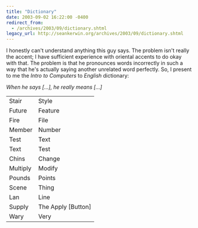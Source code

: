 ```yaml
---
title: "Dictionary"
date: 2003-09-02 16:22:00 -0400
redirect_from:
  - /archives/2003/09/dictionary.shtml
legacy_url: http://seankerwin.org/archives/2003/09/dictionary.shtml
---
```

I honestly can't understand anything this guy says. The problem isn't really the accent; I have sufficient experience with oriental accents to do okay with that. The problem is that he pronounces words incorrectly in such a way that he's actually saying another unrelated word perfectly. So, I present to me the _Intro to Computers_ to _English_ dictionary:

_When he says \[...\], he really means \[...\]_

<table><tbody><tr><td>Stair</td><td>Style</td></tr><tr><td>Future</td><td>Feature</td></tr><tr><td>Fire</td><td>File</td></tr><tr><td>Member</td><td>Number</td></tr><tr><td>Test</td><td>Text</td></tr><tr><td>Text</td><td>Test</td></tr><tr><td>Chins</td><td>Change</td></tr><tr><td>Multiply</td><td>Modify</td></tr><tr><td>Pounds</td><td>Points</td></tr><tr><td>Scene</td><td>Thing</td></tr><tr><td>Lan</td><td>Line</td></tr><tr><td>Supply</td><td>The Apply [Button]</td></tr><tr><td>Wary</td><td>Very</td></tr></tbody></table>
